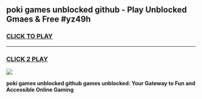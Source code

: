 
## poki games unblocked github - Play Unblocked Gmaes & Free #yz49h
<h3>
<a href="https://news.freeplayer.one?title=poki_games_unblocked_github&ref=03M">CLICK TO PLAY</a></h3>
<hr>

<h3>
<a href="https://news.freeplayer.one?title=poki_games_unblocked_github&ref=03M">CLICK 2 PLAY</a>
  
</h3>

<a href="https://news.freeplayer.one?title=poki_games_unblocked_github&ref=03M"><img src="https://clearcache.store/games.png"></a>


**poki games unblocked github games unblocked: Your Gateway to Fun and Accessible Online Gaming**
